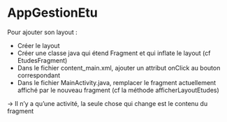 # AppGestionEtu

Pour ajouter son layout :
* Créer le layout
* Créer une classe java qui étend Fragment et qui inflate le layout (cf EtudesFragment)
* Dans le fichier content_main.xml, ajouter un attribut onClick au bouton correspondant
* Dans le fichier MainActivity.java, remplacer le fragment actuellement affiché par le nouveau fragment (cf la méthode afficherLayoutEtudes)

-> Il n’y a qu’une activité, la seule chose qui change est le contenu du fragment


